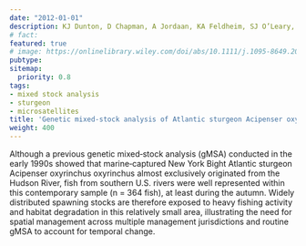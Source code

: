 ```yaml
---
date: "2012-01-01"
description: KJ Dunton, D Chapman, A Jordaan, KA Feldheim, SJ O’Leary, KA McKown, MG Frisk (2012) Journal of Fish Biology
# fact:
featured: true
# image: https://onlinelibrary.wiley.com/doi/abs/10.1111/j.1095-8649.2011.03151.x
pubtype:
sitemap:
  priority: 0.8
tags:
- mixed stock analysis
- sturgeon
- microsatellites
title: 'Genetic mixed‐stock analysis of Atlantic sturgeon Acipenser oxyrinchus oxyrinchus in a heavily exploited marine habitat indicates the need for routine genetic monitoring'
weight: 400
---
```


Although a previous genetic mixed‐stock analysis (gMSA) conducted in the early 1990s showed that marine‐captured New York Bight Atlantic sturgeon Acipenser oxyrinchus oxyrinchus almost exclusively originated from the Hudson River, fish from southern U.S. rivers were well represented within this contemporary sample (n = 364 fish), at least during the autumn. Widely distributed spawning stocks are therefore exposed to heavy fishing activity and habitat degradation in this relatively small area, illustrating the need for spatial management across multiple management jurisdictions and routine gMSA to account for temporal change.
